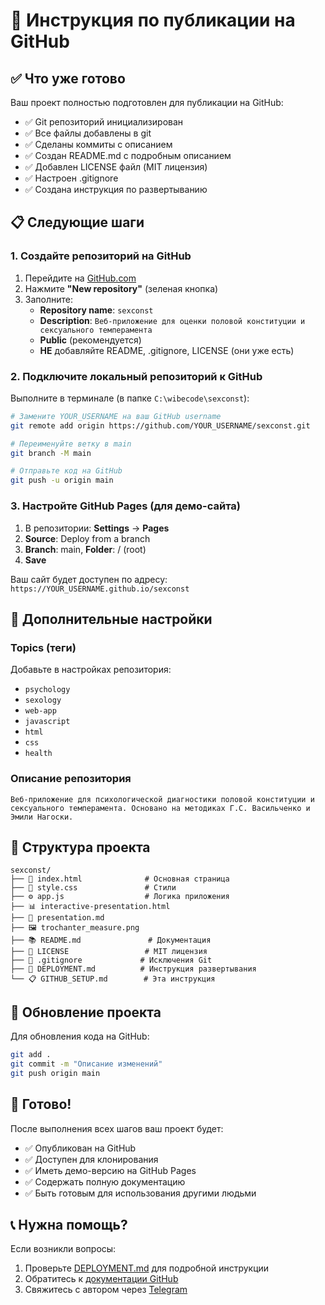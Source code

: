 # 🚀 Инструкция по публикации на GitHub

## ✅ Что уже готово

Ваш проект полностью подготовлен для публикации на GitHub:

- ✅ Git репозиторий инициализирован
- ✅ Все файлы добавлены в git
- ✅ Сделаны коммиты с описанием
- ✅ Создан README.md с подробным описанием
- ✅ Добавлен LICENSE файл (MIT лицензия)
- ✅ Настроен .gitignore
- ✅ Создана инструкция по развертыванию

## 📋 Следующие шаги

### 1. Создайте репозиторий на GitHub

1. Перейдите на [GitHub.com](https://github.com)
2. Нажмите **"New repository"** (зеленая кнопка)
3. Заполните:
   - **Repository name**: `sexconst`
   - **Description**: `Веб-приложение для оценки половой конституции и сексуального темперамента`
   - **Public** (рекомендуется)
   - **НЕ** добавляйте README, .gitignore, LICENSE (они уже есть)

### 2. Подключите локальный репозиторий к GitHub

Выполните в терминале (в папке `C:\wibecode\sexconst`):

```bash
# Замените YOUR_USERNAME на ваш GitHub username
git remote add origin https://github.com/YOUR_USERNAME/sexconst.git

# Переименуйте ветку в main
git branch -M main

# Отправьте код на GitHub
git push -u origin main
```

### 3. Настройте GitHub Pages (для демо-сайта)

1. В репозитории: **Settings** → **Pages**
2. **Source**: Deploy from a branch
3. **Branch**: main, **Folder**: / (root)
4. **Save**

Ваш сайт будет доступен по адресу:
`https://YOUR_USERNAME.github.io/sexconst`

## 🎯 Дополнительные настройки

### Topics (теги)
Добавьте в настройках репозитория:
- `psychology`
- `sexology` 
- `web-app`
- `javascript`
- `html`
- `css`
- `health`

### Описание репозитория
```
Веб-приложение для психологической диагностики половой конституции и сексуального темперамента. Основано на методиках Г.С. Васильченко и Эмили Нагоски.
```

## 📁 Структура проекта

```
sexconst/
├── 📄 index.html              # Основная страница
├── 🎨 style.css               # Стили
├── ⚙️ app.js                  # Логика приложения
├── 📊 interactive-presentation.html
├── 📖 presentation.md
├── 🖼️ trochanter_measure.png
├── 📚 README.md               # Документация
├── 📄 LICENSE                 # MIT лицензия
├── 🚫 .gitignore             # Исключения Git
├── 🚀 DEPLOYMENT.md          # Инструкция развертывания
└── 📋 GITHUB_SETUP.md        # Эта инструкция
```

## 🔄 Обновление проекта

Для обновления кода на GitHub:

```bash
git add .
git commit -m "Описание изменений"
git push origin main
```

## 🎉 Готово!

После выполнения всех шагов ваш проект будет:
- ✅ Опубликован на GitHub
- ✅ Доступен для клонирования
- ✅ Иметь демо-версию на GitHub Pages
- ✅ Содержать полную документацию
- ✅ Быть готовым для использования другими людьми

## 📞 Нужна помощь?

Если возникли вопросы:
1. Проверьте [DEPLOYMENT.md](DEPLOYMENT.md) для подробной инструкции
2. Обратитесь к [документации GitHub](https://docs.github.com/)
3. Свяжитесь с автором через [Telegram](https://t.me/dmitry_turin_psy)
